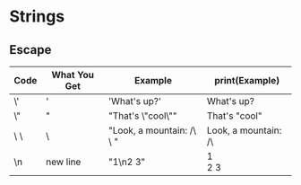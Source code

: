# Strings

## Escape
| **Code** | **What You Get** | **Example** | **print(Example)** |
|----------|------------------|-------------|--------------------|
|\\'|'|'What\'s up?'|What's up?|
|\\"|"|"That's \\"cool\\""| That's "cool"|
| \ \ | \  |"Look, a mountain: /\ \ "| Look, a mountain: /\  |
| \\n| new line| "1\n2 3"| 1 <br /> 2 3
